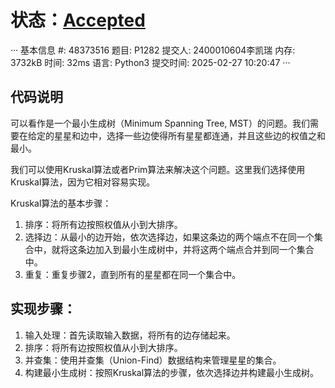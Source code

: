 # 状态：[Accepted](http://dsbpython.openjudge.cn/dspythonbook/solution/48373516/)
···
基本信息
#:
48373516
题目:
P1282
提交人:
2400010604李凯瑞
内存:
3732kB
时间:
32ms
语言:
Python3
提交时间:
2025-02-27 10:20:47
···

## 代码说明
可以看作是一个最小生成树（Minimum Spanning Tree, MST）的问题。我们需要在给定的星星和边中，选择一些边使得所有星星都连通，并且这些边的权值之和最小。

我们可以使用Kruskal算法或者Prim算法来解决这个问题。这里我们选择使用Kruskal算法，因为它相对容易实现。

Kruskal算法的基本步骤：
1. 排序：将所有边按照权值从小到大排序。
2. 选择边：从最小的边开始，依次选择边，如果这条边的两个端点不在同一个集合中，就将这条边加入到最小生成树中，并将这两个端点合并到同一个集合中。
3. 重复：重复步骤2，直到所有的星星都在同一个集合中。

## 实现步骤：
1. 输入处理：首先读取输入数据，将所有的边存储起来。
2. 排序：将所有边按照权值从小到大排序。
3. 并查集：使用并查集（Union-Find）数据结构来管理星星的集合。
4. 构建最小生成树：按照Kruskal算法的步骤，依次选择边并构建最小生成树。